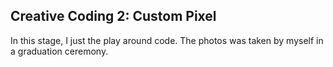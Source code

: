 ## Creative Coding 2: Custom Pixel

In this stage, I just the play around code. The photos was taken by myself in a graduation ceremony. 
